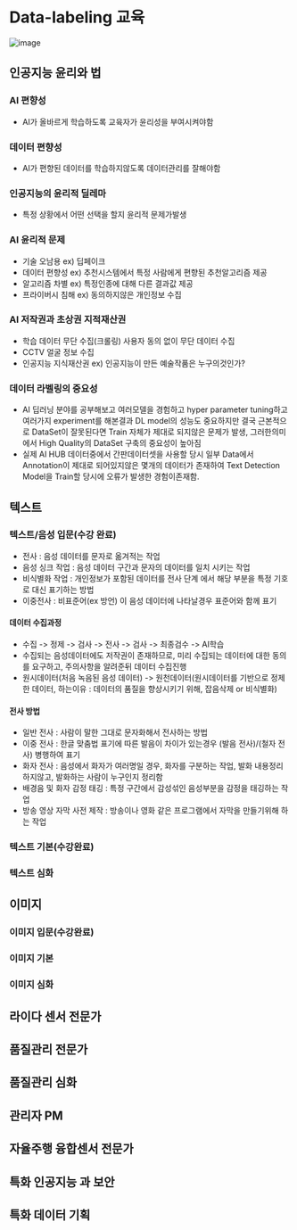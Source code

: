 # Data-labeling 교육
![image](https://user-images.githubusercontent.com/54635552/177774200-b31e9d44-18f2-4b4d-9bc4-a46f2515332c.png)


## 인공지능 윤리와 법
### AI 편향성
- AI가 올바르게 학습하도록 교육자가 윤리성을 부여시켜야함
### 데이터 편향성
- AI가 편향된 데이터를 학습하지않도록 데이터관리를 잘해야함
### 인공지능의 윤리적 딜레마
- 특정 상황에서 어떤 선택을 할지 윤리적 문제가발생
### AI 윤리적 문제
- 기술 오남용 ex) 딥페이크
- 데이터 편향성 ex) 추천시스템에서 특정 사람에게 편향된 추천알고리즘 제공
- 알고리즘 차별 ex) 특정인종에 대해 다른 결과값 제공
- 프라이버시 침해 ex) 동의하지않은 개인정보 수집

### AI 저작권과 초상권 지적재산권
- 학습 데이터 무단 수집(크롤링) 
사용자 동의 없이 무단 데이터 수집
- CCTV 얼굴 정보 수집
- 인공지능 지식재산권 ex) 인공지능이 만든 예술작품은 누구의것인가?

### 데이터 라벨링의 중요성
- AI 딥러닝 분야를 공부해보고 여러모델을 경험하고 hyper parameter tuning하고 여러가지 experiment를 해본결과 DL model의 성능도 중요하지만 결국 근본적으로 DataSet이 잘못된다면 Train 자체가 제대로 되지않은 문제가 발생, 그러한의미에서 High Quality의 DataSet 구축의 중요성이 높아짐
- 실제 AI HUB 데이터중에서 간판데이터셋을 사용할 당시 일부 Data에서 Annotation이 제대로 되어있지않은 몇개의 데이터가 존재하여 Text Detection Model을 Train할 당시에 오류가 발생한 경험이존재함.

## 텍스트

### 텍스트/음성 입문(수강 완료)
- 전사 : 음성 데이터를 문자로 옮겨적는 작업
- 음성 싱크 작업 : 음성 데이터 구간과 문자의 데이터를 일치 시키는 작업
- 비식별화 작업 : 개인정보가 포함된 데이터를 전사 단계 에서 해당 부분을 특정 기호로 대신 표기하는 방법
- 이중전사 : 비표준어(ex 방언) 이 음성 데이터에 나타날경우 표준어와 함께 표기

#### 데이터 수집과정
- 수집 -> 정제 -> 검사 -> 전사 -> 검사 -> 최종검수 -> AI학습
- 수집되는 음성데이터에도 저작권이 존재하므로, 미리 수집되는 데이터에 대한 동의를 요구하고, 주의사항을 알려준뒤 데이터 수집진행
- 원시데이터(처음 녹음된 음성 데이터) -> 원천데이터(원시데이터를 기반으로 정제한 데이터, 하는이유 : 데이터의 품질을 향상시키기 위해, 잡음삭제 or 비식별화)

#### 전사 방법
- 일반 전사 : 사람이 말한 그대로 문자화해서 전사하는 방법
- 이중 전사 : 한글 맞춤법 표기에 따른 발음이 차이가 있는경우 (발음 전사)/(철자 전사) 병행하여 표기
- 화자 전사 : 음성에서 화자가 여러명일 경우, 화자를 구분하는 작업, 발화 내용정리하지않고, 발화하는 사람이 누구인지 정리함
- 배경음 및 화자 감정 태깅 : 특정 구간에서 감성섞인 음성부분을 감정을 태깅하는 작업
- 방송 영상 자막 사전 제작 : 방송이나 영화 같은 프로그램에서 자막을 만들기위해 하는 작업


### 텍스트 기본(수강완료)

### 텍스트 심화

## 이미지

### 이미지 입문(수강완료)

### 이미지 기본

### 이미지 심화


## 라이다 센서 전문가 

## 품질관리 전문가 

## 품질관리 심화

## 관리자 PM

## 자율주행 융합센서 전문가

## 특화 인공지능 과 보안

## 특화 데이터 기획

